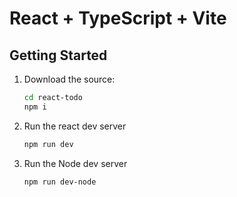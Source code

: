 # React + TypeScript + Vite


## Getting Started

1. Download the source:

   ```bash
   cd react-todo
   npm i
   ```

2. Run the react dev server
   ```bash
   npm run dev
   ```
   
3. Run the Node dev server
   ```bash
   npm run dev-node
   ```
